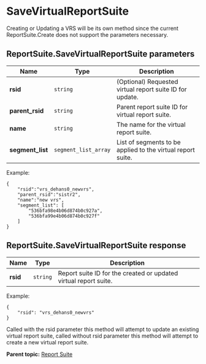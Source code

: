 # SaveVirtualReportSuite

Creating or Updating a VRS will be its own method since the current ReportSuite.Create does not support the parameters necessary.

## ReportSuite.SaveVirtualReportSuite parameters

|Name|Type|Description|
|----|----|-----------|
| **rsid** | `string` | (Optional) Requested virtual report suite ID for update. |
|**parent_rsid** |`string` | Parent report suite ID for virtual report suite. |
|**name** |`string` | The name for the virtual report suite. |
|**segment_list** |`segment_list_array` | List of segments to be applied to the virtual report suite. |

Example:

```
{
    "rsid":"vrs_dehans0_newvrs",
    "parent_rsid":"sistr2",
    "name":"new vrs",
    "segment_list": [
        "536bfa98e4b06d874b0c927a",
        "536bfa99e4b06d874b0c927f"
    ]
}
```

## ReportSuite.SaveVirtualReportSuite response

|Name|Type|Description|
|----|----|-----------|
| **rsid** | `string` | Report suite ID for the created or updated virtual report suite. |

Example:

```
{
    "rsid": "vrs_dehans0_newvrs"
}
```

Called with the rsid parameter this method will attempt to update an existing virtual report suite, called without rsid parameter this method will attempt to create a new virtual report suite.

**Parent topic:** [Report Suite](../../methods/report_suite/r_methods_reportsuite.md)

